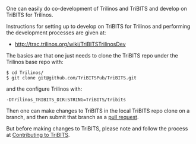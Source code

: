 One can easily do co-development of Trilinos and TriBITS and develop on TriBITS for Trilinos.

Instructions for setting up to develop on TriBITS for Trilinos and performing the development processes are given at:

* http://trac.trilinos.org/wiki/TriBITSTrilinosDev

The basics are that one just needs to clone the TriBITS repo under the Trilinos base repo with:

```
$ cd Trilinos/
$ git clone git@github.com/TriBITSPub/TriBITS.git
```

and the configure Trilinos with:

```
-DTrilinos_TRIBITS_DIR:STRING=TriBITS/tribits
```

Then one can make changes to TriBITS in the local TriBITS repo clone on a branch, and then submit that branch as a [pull request](https://github.com/tribitspub/tribits/pulls).

But before making changes to TriBITS, please note and follow the process at [Contributing to TriBITS](https://github.com/TriBITSPub/TriBITS/wiki/Contributing-to-TriBITS).
